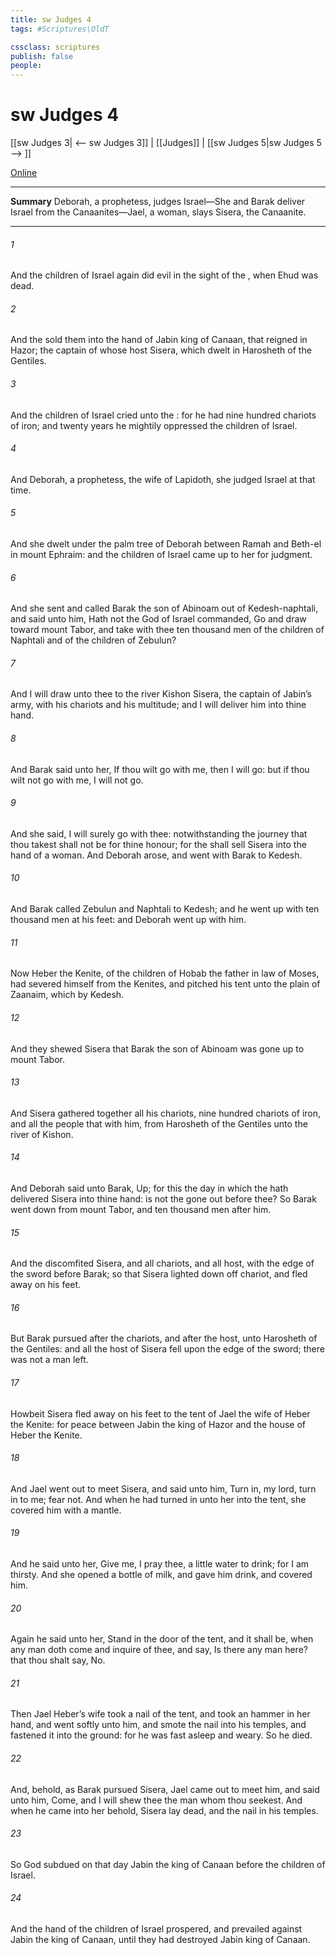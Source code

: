 ```yaml
---
title: sw Judges 4
tags: #Scriptures\OldT

cssclass: scriptures
publish: false
people:
---
```


# sw Judges 4
[[sw Judges 3| <-- sw Judges 3]] | [[Judges]] | [[sw Judges 5|sw Judges 5 --> ]]

[Online](https://churchofjesuschrist.org/study/scriptures/ot/judg/4?lang=eng)

---
__Summary__
Deborah, a prophetess, judges Israel—She and Barak deliver Israel from the Canaanites—Jael, a woman, slays Sisera, the Canaanite.

---
###### 1 
And the children of Israel again did evil in the sight of the , when Ehud was dead.

###### 2 
And the  sold them into the hand of Jabin king of Canaan, that reigned in Hazor; the captain of whose host  Sisera, which dwelt in Harosheth of the Gentiles.

###### 3 
And the children of Israel cried unto the : for he had nine hundred chariots of iron; and twenty years he mightily oppressed the children of Israel.

###### 4 
And Deborah, a prophetess, the wife of Lapidoth, she judged Israel at that time.

###### 5 
And she dwelt under the palm tree of Deborah between Ramah and Beth-el in mount Ephraim: and the children of Israel came up to her for judgment.

###### 6 
And she sent and called Barak the son of Abinoam out of Kedesh-naphtali, and said unto him, Hath not the  God of Israel commanded,  Go and draw toward mount Tabor, and take with thee ten thousand men of the children of Naphtali and of the children of Zebulun?

###### 7 
And I will draw unto thee to the river Kishon Sisera, the captain of Jabin’s army, with his chariots and his multitude; and I will deliver him into thine hand.

###### 8 
And Barak said unto her, If thou wilt go with me, then I will go: but if thou wilt not go with me,  I will not go.

###### 9 
And she said, I will surely go with thee: notwithstanding the journey that thou takest shall not be for thine honour; for the  shall sell Sisera into the hand of a woman. And Deborah arose, and went with Barak to Kedesh.

###### 10 
And Barak called Zebulun and Naphtali to Kedesh; and he went up with ten thousand men at his feet: and Deborah went up with him.

###### 11 
Now Heber the Kenite,  of the children of Hobab the father in law of Moses, had severed himself from the Kenites, and pitched his tent unto the plain of Zaanaim, which  by Kedesh.

###### 12 
And they shewed Sisera that Barak the son of Abinoam was gone up to mount Tabor.

###### 13 
And Sisera gathered together all his chariots,  nine hundred chariots of iron, and all the people that  with him, from Harosheth of the Gentiles unto the river of Kishon.

###### 14 
And Deborah said unto Barak, Up; for this  the day in which the  hath delivered Sisera into thine hand: is not the  gone out before thee? So Barak went down from mount Tabor, and ten thousand men after him.

###### 15 
And the  discomfited Sisera, and all  chariots, and all  host, with the edge of the sword before Barak; so that Sisera lighted down off  chariot, and fled away on his feet.

###### 16 
But Barak pursued after the chariots, and after the host, unto Harosheth of the Gentiles: and all the host of Sisera fell upon the edge of the sword;  there was not a man left.

###### 17 
Howbeit Sisera fled away on his feet to the tent of Jael the wife of Heber the Kenite: for  peace between Jabin the king of Hazor and the house of Heber the Kenite.

###### 18 
And Jael went out to meet Sisera, and said unto him, Turn in, my lord, turn in to me; fear not. And when he had turned in unto her into the tent, she covered him with a mantle.

###### 19 
And he said unto her, Give me, I pray thee, a little water to drink; for I am thirsty. And she opened a bottle of milk, and gave him drink, and covered him.

###### 20 
Again he said unto her, Stand in the door of the tent, and it shall be, when any man doth come and inquire of thee, and say, Is there any man here? that thou shalt say, No.

###### 21 
Then Jael Heber’s wife took a nail of the tent, and took an hammer in her hand, and went softly unto him, and smote the nail into his temples, and fastened it into the ground: for he was fast asleep and weary. So he died.

###### 22 
And, behold, as Barak pursued Sisera, Jael came out to meet him, and said unto him, Come, and I will shew thee the man whom thou seekest. And when he came into her  behold, Sisera lay dead, and the nail  in his temples.

###### 23 
So God subdued on that day Jabin the king of Canaan before the children of Israel.

###### 24 
And the hand of the children of Israel prospered, and prevailed against Jabin the king of Canaan, until they had destroyed Jabin king of Canaan.

